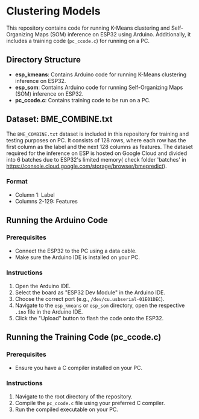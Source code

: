 # Clustering Models

This repository contains code for running K-Means clustering and Self-Organizing Maps (SOM) inference on ESP32 using Arduino. Additionally, it includes a training code (`pc_ccode.c`) for running on a PC.

## Directory Structure

- **esp_kmeans**: Contains Arduino code for running K-Means clustering inference on ESP32.
- **esp_som**: Contains Arduino code for running Self-Organizing Maps (SOM) inference on ESP32.
- **pc_ccode.c**: Contains training code to be run on a PC.

## Dataset: BME_COMBINE.txt

The `BME_COMBINE.txt` dataset is included in this repository for training and testing purposes on PC. It consists of 128 rows, where each row has the first column as the label and the next 128 columns as features. The dataset required for the inference on ESP is hosted on Google Cloud and divided into 6 batches due to ESP32's limited memory( check folder 'batches' in https://console.cloud.google.com/storage/browser/bmepredict). 

### Format

- Column 1: Label
- Columns 2-129: Features
## Running the Arduino Code

### Prerequisites

- Connect the ESP32 to the PC using a data cable.
- Make sure the Arduino IDE is installed on your PC.

### Instructions

1. Open the Arduino IDE.
2. Select the board as "ESP32 Dev Module" in the Arduino IDE.
3. Choose the correct port (e.g., `/dev/cu.usbserial-01E01DEC`).
4. Navigate to the `esp_kmeans` or `esp_som` directory, open the respective `.ino` file in the Arduino IDE.
5. Click the "Upload" button to flash the code onto the ESP32.

## Running the Training Code (pc_ccode.c)

### Prerequisites

- Ensure you have a C compiler installed on your PC.

### Instructions

1. Navigate to the root directory of the repository.
2. Compile the `pc_ccode.c` file using your preferred C compiler.
3. Run the compiled executable on your PC.


